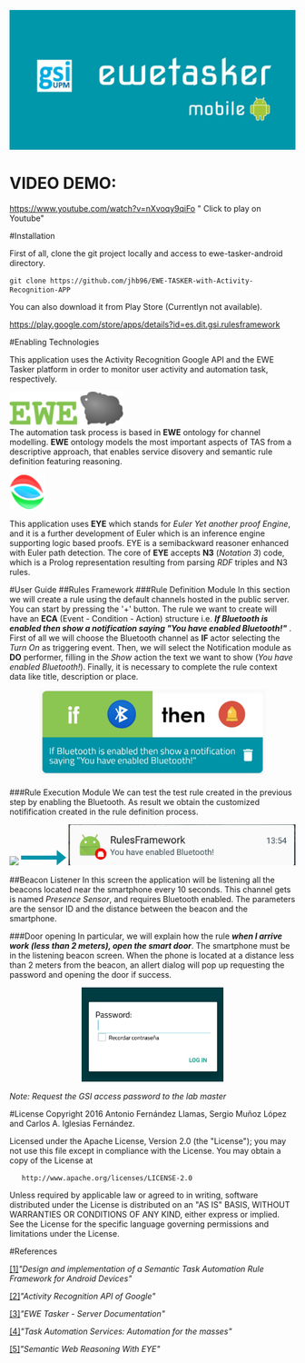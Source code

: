 ![Ewe Tasker Logo](./app/src/main/res/drawable/ewetaskermobile.jpg)

# VIDEO DEMO:
https://www.youtube.com/watch?v=nXvoqy9qiFo " Click to play on Youtube"

#Installation

First of all, clone the git project locally and access to ewe-tasker-android directory.

```
git clone https://github.com/jhb96/EWE-TASKER-with-Activity-Recognition-APP

```

You can also download it from Play Store (Currentlyn not available).

<a href="https://play.google.com/store/apps/details?id=es.dit.gsi.rulesframework">https://play.google.com/store/apps/details?id=es.dit.gsi.rulesframework</a>


#Enabling Technologies

This application uses the Activity Recognition Google API and the EWE Tasker platform in order to monitor user activity and automation task, respectively.


<img src="./app/src/main/res/drawable/ewe_logo.png" width="200"></br>
The automation task process is based in **EWE** ontology for channel modelling. **EWE** ontology models the most important aspects of TAS from a descriptive approach, that enables service disovery and semantic rule definition featuring reasoning.

![EYE](./app/src/main/res/drawable/eye.png)


This application uses **EYE** which stands for *Euler Yet another proof Engine*, and it is a further development of Euler which is an inference engine supporting logic based proofs. EYE is a semibackward reasoner enhanced with Euler path detection. The core of **EYE** accepts **N3** (*Notation 3*) code, which is a Prolog representation resulting from parsing *RDF* triples and N3 rules.


#User Guide
##Rules Framework
###Rule Definition Module
In this section we will create a rule using the default channels hosted in the public server. You can start by pressing the '+' button. The rule we want to create will have an **ECA** (Event - Condition - Action) structure i.e. ***If Bluetooth is enabled then show a notification saying "You have enabled Bluetooth!"*** . First of all we will choose the Bluetooth channel as **IF** actor selecting the *Turn On* as triggering event. Then, we will select the Notification module as **DO** performer, filling in the *Show* action the text we want to show (*You have enabled Bluetooth!*). Finally, it is necessary to complete the rule context data like title, description or place.

<p align="center">
<img src="./app/src/main/res/drawable/ruletest.jpg" width="400">
</p>

###Rule Execution Module
We can test the test rule created in the previous step by enabling the Bluetooth. As result we obtain the customized notifification created in the rule definition process.
<p align="middle">
<img src="./app/src/main/res/drawable/BT.jpg" width="80" >
<img src="./app/src/main/res/drawable/arrow_github.png" width="80">
<img src="./app/src/main/res/drawable/notif.jpg" width="400" >
</p>

##Beacon Listener
In this screen the application will be listening all the beacons located near the smartphone every 10 seconds. This channel gets is named *Presence Sensor*, and requires Bluetooth enabled. The parameters are the sensor ID and the distance between the beacon and the smartphone.

###Door opening
In particular, we will explain how the rule ***when I arrive work (less than 2 meters), open the smart door***. The smartphone must be in the listening beacon screen. When the phone is located at a distance less than 2 meters from the beacon, an allert dialog will pop up requesting the password and opening the door if success.

<p align="center">
<img src="./app/src/main/res/drawable/logindoor.jpg" width="250">
</p>

*Note: Request the GSI access password to the lab master*

#License
   Copyright 2016 Antonio Fernández Llamas, Sergio Muñoz López and Carlos A. Iglesias Fernández.

   Licensed under the Apache License, Version 2.0 (the "License");
   you may not use this file except in compliance with the License.
   You may obtain a copy of the License at

       http://www.apache.org/licenses/LICENSE-2.0

   Unless required by applicable law or agreed to in writing, software
   distributed under the License is distributed on an "AS IS" BASIS,
   WITHOUT WARRANTIES OR CONDITIONS OF ANY KIND, either express or implied.
   See the License for the specific language governing permissions and
   limitations under the License.
   
#References

<a href="http://www.gsi.dit.upm.es/index.php/es/investigacion/publicaciones?view=publication&task=show&id=398">[1]</a>*"Design and implementation of a Semantic Task Automation Rule Framework for Android Devices"*

<a href="https://developers.google.com/location-context/activity-recognition">[2]</a>*"Activity Recognition API of Google"*

<a href="https://github.com/gsi-upm/ewe-tasker">[3]</a>*"EWE Tasker - Server Documentation"*

<a href="http://www.gsi.dit.upm.es/index.php/es/investigacion/publicaciones?view=publication&task=show&id=387">[4]</a>*"Task Automation Services: Automation for the masses"*

<a href="http://n3.restdesc.org/">[5]</a>*"Semantic Web Reasoning With EYE"*
